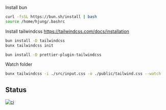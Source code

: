 
Install bun

```bash
curl -fsSL https://bun.sh/install | bash
source /home/hjung/.bashrc
```

Install tailwindcss
https://tailwindcss.com/docs/installation

```bash
bun install -D tailwindcss
bunx tailwindcss init
```

```bash
bun install -D prettier-plugin-tailwindcss
```

Watch folder

```bash
bunx tailwindcss -i ./src/input.css -o ./public/tailwind.css --watch
```

## Status

[![ci](https://github.com/hauju/biolink/actions/workflows/build.yml/badge.svg)](https://github.com/hauju/biolink/actions/workflows/build.yml)